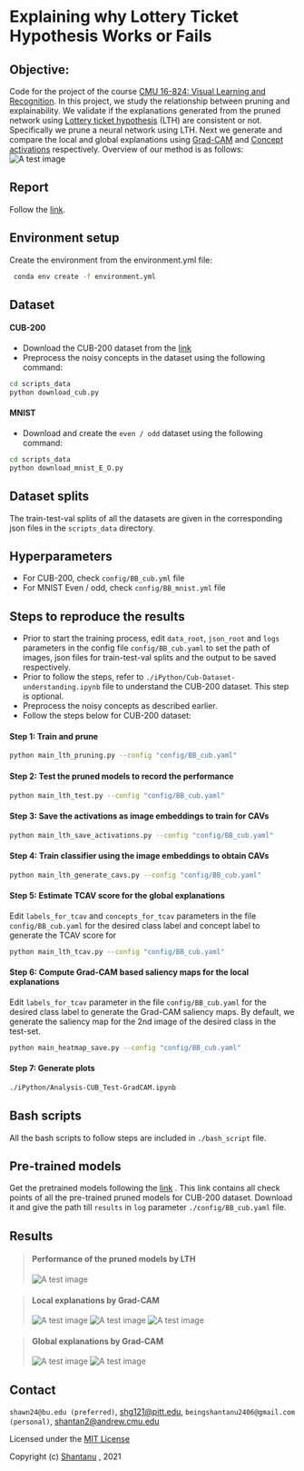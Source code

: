 # Explaining why Lottery Ticket Hypothesis Works or Fails

## Objective:

Code for the project of the course [CMU 16-824: Visual Learning and Recognition](https://visual-learning.cs.cmu.edu/).
In this project, we study the relationship between pruning and explainability. We validate if the explanations generated
from the pruned network using [Lottery ticket hypothesis](https://visual-learning.cs.cmu.edu/) (LTH) are consistent or
not. Specifically we prune a neural network using LTH. Next we generate and compare the local and global explanations
using [Grad-CAM](https://arxiv.org/pdf/1610.02391.pdf) and
[Concept activations](https://arxiv.org/abs/1711.11279) respectively. Overview of our method is as follows:
![A test image](./doc/image/arch.png)

## Report

Follow the [link](https://github.com/Shantanu48114860/Explainability-with-LTH/blob/main/doc/VLR.pdf).

## Environment setup

Create the environment from the environment.yml file:

 ```bash
  conda env create -f environment.yml
 ```

## Dataset

#### CUB-200

* Download the CUB-200 dataset from the [link](https://www.vision.caltech.edu/datasets/cub_200_2011/)
* Preprocess the noisy concepts in the dataset using the following command:

 ```bash
cd scripts_data
python download_cub.py
```

#### MNIST

* Download and create the `even / odd` dataset using the following command:

 ```bash
 cd scripts_data
 python download_mnist_E_O.py
```

## Dataset splits

The train-test-val splits of all the datasets are given in the corresponding json files in the `scripts_data` directory.

## Hyperparameters

* For CUB-200, check `config/BB_cub.yml` file
* For MNIST Even / odd, check `config/BB_mnist.yml` file

## Steps to reproduce the results

* Prior to start the training process, edit `data_root`, `json_root` and `logs` parameters in the config
  file `config/BB_cub.yaml` to set the path of images, json files for train-test-val splits and the output to be saved
  respectively.
* Prior to follow the steps, refer to `./iPython/Cub-Dataset-understanding.ipynb` file to understand the CUB-200
  dataset. This step is optional.
* Preprocess the noisy concepts as described earlier.
* Follow the steps below for CUB-200 dataset:

#### Step 1: Train and prune

```bash
python main_lth_pruning.py --config "config/BB_cub.yaml"
```

#### Step 2: Test the pruned models to record the performance

```bash
python main_lth_test.py --config "config/BB_cub.yaml"
```

#### Step 3: Save the activations as image embeddings to train for CAVs

```bash
python main_lth_save_activations.py --config "config/BB_cub.yaml"
```

#### Step 4: Train classifier using the image embeddings to obtain CAVs

```bash
python main_lth_generate_cavs.py --config "config/BB_cub.yaml"
```

#### Step 5: Estimate TCAV score for the global explanations

Edit `labels_for_tcav` and `concepts_for_tcav` parameters in the file `config/BB_cub.yaml` for the desired class label
and concept label to generate the TCAV score for

```bash
python main_lth_tcav.py --config "config/BB_cub.yaml"
```

#### Step 6: Compute Grad-CAM based saliency maps for the local explanations

Edit `labels_for_tcav` parameter in the file `config/BB_cub.yaml` for the desired class label to generate the Grad-CAM
saliency maps. By default, we generate the saliency map for the 2nd image of the desired class in the test-set.

```bash
python main_heatmap_save.py --config "config/BB_cub.yaml"
```

#### Step 7: Generate plots

```bash
./iPython/Analysis-CUB_Test-GradCAM.ipynb
```

## Bash scripts

All the bash scripts to follow steps are included in `./bash_script` file.

## Pre-trained models

Get the pretrained models following
the [link](https://pitt-my.sharepoint.com/:f:/g/personal/shg121_pitt_edu/Ek4iVGotbGNItCghVxxys8cB0nLSe6Nage3OrGgeHHTJQw?e=iWkIc0)
. This link contains all check points of all the pre-trained pruned models for CUB-200 dataset. Download it and give the
path till `results` in `log` parameter `./config/BB_cub.yaml` file.

## Results

> #### Performance of the pruned models by LTH
>![A test image](./doc/image/cub-200-quant.png)

> #### Local explanations by Grad-CAM
>![A test image](./doc/image/cub-grad-cam.png)
>![A test image](./doc/image/cub-grad-cam_2.png)
>![A test image](./doc/image/cub-grad-cam_3.png)

> #### Global explanations by Grad-CAM
>![A test image](./doc/image/TCAV-cub.png)
>![A test image](./doc/image/TCAV-cub_2.png)

## Contact

`shawn24@bu.edu (preferred)`, shg121@pitt.edu, `beingshantanu2406@gmail.com (personal)`, shantan2@andrew.cmu.edu

Licensed under the [MIT License](LICENSE)

Copyright (c) [Shantanu](https://shantanu48114860.github.io/)
, 2021
